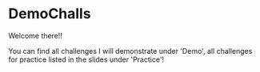 # DemoChalls

Welcome there!!

You can find all challenges I will demonstrate under 'Demo', all challenges for practice listed in the slides under 'Practice'!